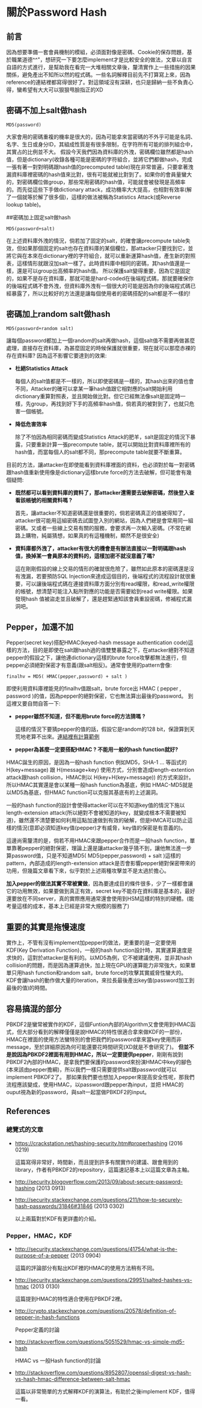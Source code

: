 # 關於Password Hash

## 前言
因為想要準備一套會員機制的模組，必須面對像是密碼、Cookie的保存問題，基於職業道德^^"，想研究一下要怎麼implement才是比較安全的做法，文章以自言自語的方式進行，是幫助我在看完一大堆相關文章後，釐清實作上一些措施的因果關係，避免產出不知所以然的程式碼。一些名詞解釋目前先不打算寫上來，因為reference的連結裡都寫得很好了。對這領域沒有深耕，也只是歸納一些不負責心得，蠻希望有大大可以狠狠甩臉指正的XD


## 密碼不加上salt做hash
```
MD5(password)
```
大家會用的密碼重複的機率是很大的，因為可能拿來當密碼的不外乎可能是名詞、名字、生日或身分ID，其組成性質是有很多限制，在字符所有可能的排列組合中，其實占的比例並不大。
假設今天我們因為資料庫的外洩，密碼欄位雖然都是hash值，但是dictionary(收錄各種可能是密碼的字符組合，並將它們都做hash，完成一張有著一對對明碼跟hash值的precomputed table)現在非常普遍，只要拿著洩漏資料庫裡密碼的hash值來比對，很有可能就被比對到了。如果你的會員量蠻大的，對密碼欄位做group，那些常用密碼的hash值，可能就會被發現是高頻率的。而先從這些下手做dictionary attack，成功機率大大提高，也相對有效率(解了一個就等於解了很多個)，這樣的做法被稱為Statistics Attack(或Reverse lookup table)。


##密碼加上固定salt做hash
```
MD5(password+salt)
```
在上述資料庫外洩的情況，倘若加了固定的salt，的確會讓precompute table失效，但如果那個固定的salt也存在資料庫的某個欄位，那attacker只要找到它，並將它與在本來在dictionary裡的字符組合，就可以重新運算hash值，產生新的對照表，這樣情形就跟沒加salt一樣了。此時資料庫中相同的密碼，其hash值還是一樣，還是可以group出高頻率的hash值。
所以保護salt變得重要，因為它是固定的，如果不是存在資料庫，那就可能是hard-coded在後端程式碼，那就要確保你的後端程式碼不會外洩，但資料庫外洩有一個很大的可能是因為你的後端程式碼已經暴露了，所以比較好的方法還是讓每個使用者的密碼搭配的salt都是不一樣的!


## 密碼加上random salt做hash
```
MD5(password+random salt)
```
讓每個password都加上一個random的salt再做hash，這個salt值不需要再做甚麼處理，直接存在資料庫，為甚麼固定的時候保護就很重要，現在就可以那麼赤裸的存在資料庫? 因為這不影響它要達到的效果:

+  **杜絕Statistics Attack**

   每個人的salt值都是不一樣的，所以即使密碼是一樣的，其hash出來的值也會不同，Attacker的確可以拿某一筆hash值跟它相對應的salt開始利用dictionary重算對照表，並且開始做比對。但它已經無法像salt是固定時一樣，先group，再找到好下手的高頻率hash值，倘若真的被對到了，也就只危害一個帳號。

+  **降低危害效率**

   除了不怕因為相同密碼而變成Statistics Attack的肥羊，salt是固定的情況下暴露，只要重新計算一張precompute table，就可以開始比對資料庫裡所有的hash值，而當每個人的salt都不同，那precompute table就要不斷重算。


目前的方法，讓attacker在即使能看到資料庫裡面的資料，也必須對於每一對密碼跟hash值重新使用像是dictionary這樣brute force的方法去破解，但可能會有幾個疑問:

+  **既然都可以看到資料庫的資料了，那attacker還需要去破解密碼，然後登入查看該帳號的相關資料嗎 ?**

   首先，讓attacker不知道密碼還是很重要的，倘若密碼真正的值被得知了，attacker很可能用這組密碼去試圖登入別的網站，因為人們總是會常用同一組密碼。又或者一些線上交易有關的服務，會要求再一次輸入密碼。(不常在網路上購物，純屬猜想，如果真的有這種機制，顯然不是很安全)

+  **資料庫都外洩了，attacker有很大的機會是有辦法直接以一對明碼跟hash值，換掉某一會員原本的資料的，這樣加密不就沒意義了嗎?**

   這在剛剛假設的線上交易的情形的確就很危險了，雖然如此原本的密碼還是沒有洩漏，若要預防SQL Injection來達成這個目的，後端程式的流程設計就很重要，可以讓後端程式碼在連接資料庫方面分別有read權限，和read_write權限的帳號，想清楚可能注入點所對應的功能是否需要給到read write權限。如果發現hash 值被盜走並且破解了，還是趕緊通知該會員重設密碼，修補程式漏洞吧。


## Pepper，加還不加
Pepper(secret key)搭配HMAC(keyed-hash message authentication code)這樣的方法，目的是即使在salt跟hash過的值雙雙暴露之下，在attacker絕對不知道pepper的假設之下，讓他連dictionary這樣的brute force攻擊都無法進行，但pepper必須絕對保密才有意義(跟salt相反)。通常會使用的pattern會像:
```
finalhv = MD5( HMAC(pepper,password) + salt )
```
即使利用資料庫裡能見的finalhv值跟salt，brute force出 HMAC ( pepper , password )的值，因為pepper的絕對保密，它也無法算出最後的password。
到這裡又要自問自答一下:

+ **pepper雖然不知道，但不能用brute force的方法猜嗎 ?**

  這樣的情況下要猜pepper的值的話，假設它是random的128 bit，保證算到天荒地老算不出來。[連結裡有計算範例](http://stackoverflow.com/questions/1354999/keep-me-logged-in-the-best-approach)

+  **pepper為甚麼一定要搭配HMAC ? 不能用一般的hash function就好?**

  HMAC誕生的原因，是因為一般hash function 例如MD5，SHA-1 … 等函式的 H(key+message) 跟 H(message+key) 使用方式，分別會造成length-extention attack跟hash collision，HMAC則以 H(key+H(key+message)) 的方式來設計。所以HMAC其實還是會以某種一般hash function為基底，例如 HMAC-MD5就是以MD5為基底，但HMAC  function可以克服其基底有的上述漏洞。

  一般的hash function的設計會使得attacker可以在不知道key值的情況下施以 length-extension attack(所以絕對不會被知道的key，就變成根本不需要被知道)，雖然還不清楚要如何利用這點加速做到有效的破解，但是HMCA可以防止這樣的情況(意即必須知道key值(pepper)才有威脅，key值的保密是有意義的)。

  這邊尚需釐清的是，倘若不用HMAC來跟pepper合作而是一般hash function，單單靠著pepper的絕對保密，理論上還是讓attacker幾乎猜不到，讓他無法進一步算password值，只是不知道MD5( MD5(pepper,password) + salt )這樣的pattern，內部造成的length-extension attack是否會影響pepper絕對保密帶來的功用，但幾篇文章看下來，似乎對於上述兩種攻擊並不是太過於擔心。

**加入pepper的做法其實不常被實做**，因為要達成目的條件很多，少了一樣都會讓它的功用無效，如果要做到真正有效，secret key不能存在資料庫是基本的，最好還要放在不同server，真的實際應用通常還會使用到HSM這樣的特別的硬體。(能考量這樣的成本，基本上已經是非常大規模的服務了)


## 重要的其實是拖慢速度
實作上，不管有沒有implement加pepper的做法，更重要的是一定要使用KDF(Key Derivation Function)，一般的hash function設計時，其實運算速度是求快的，這對於attacker是有利的。以MD5為例，它不被建議使用，並非其hash collision的問題，而是因為運算過快，加上現在GPU的運算能力非常強大，如果單單只用hash function和random salt，brute force的攻擊其實威脅性蠻大的。KDF會讓hash的動作做大量的iteration，來拉長最後產出key值(password加工到最後的值)的時間。


## 容易搞混的部分
PBKDF2是蠻常被實作的KDF，這個Funtion內部的Algorithm又會使用到HMAC函式，但大部分看到的解釋僅僅是說HMAC的特性很適合拿來做KDF的一部份，HMAC在裡面的使用方法蠻特別的會把我們的password拿來當key使用而非message，至於詳細原因為何可能還要花時間研究(XD就是不會研究了)。
**但並不是說因為PBKDF2裡面有用到HMAC，所以一定要提供pepper**，剛剛有說到PBKDF2內部的HMAC，是拿我們要保護的password來扮演HMAC中key的腳色(本來該由pepper擔綱)，所以我們一樣只需要提供salt跟password就可以implement PBKDF2了。
那如果我們要也想加入pepper來提高安全性呢，那我們流程應該變成，使用HMAC，以password跟pepper為input，並把 HMAC的ouput視為新的password，與salt一起當做PBKDF2的input。


References
--------------

### 總覽式的文章

 * https://crackstation.net/hashing-security.htm#properhashing (2016 0219)
   
   這篇寫得非常好，時間新，而且提到許多有關實作的建議、跟會用到的library，作者有PBKDF2的repository，這篇速記基本上以這篇文章為主軸。

 * http://security.blogoverflow.com/2013/09/about-secure-password-hashing (2013 0913)

 * http://security.stackexchange.com/questions/211/how-to-securely-hash-passwords/31846#31846 (2013 0302)
   
   以上兩篇對於KDF有更詳盡的介紹。 

### Pepper，HMAC，KDF
 
 * http://security.stackexchange.com/questions/41754/what-is-the-purpose-of-a-pepper (2013 0904)
   
   這篇的評論部分有點出KDF裡的HMAC的使用方法稍有不同。

 * http://security.stackexchange.com/questions/29951/salted-hashes-vs-hmac (2013 0130)
   
   這篇提到HMAC的特性適合使用在PBKDF2裡。

 * http://crypto.stackexchange.com/questions/20578/definition-of-pepper-in-hash-functions
   
   Pepper定義的討論

 * http://stackoverflow.com/questions/5051529/hmac-vs-simple-md5-hash
   
   HMAC vs 一般Hash function的討論

 * http://stackoverflow.com/questions/8952807/openssl-digest-vs-hash-vs-hash-hmac-difference-between-salt-hmac
   
   這篇以非常簡單的方式解釋KDF的演算法，有助於之後implement KDF，值得一看。